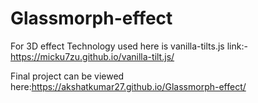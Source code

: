# Glassmorph-effect

For 3D effect Technology used here is vanilla-tilts.js
link:- https://micku7zu.github.io/vanilla-tilt.js/

Final project can be viewed here:https://akshatkumar27.github.io/Glassmorph-effect/

